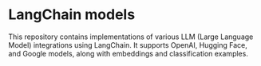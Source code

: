 # LangChain models


This repository contains implementations of various LLM (Large Language Model) integrations using LangChain. It supports OpenAI, Hugging Face, and Google models, along with embeddings and classification examples.

 
